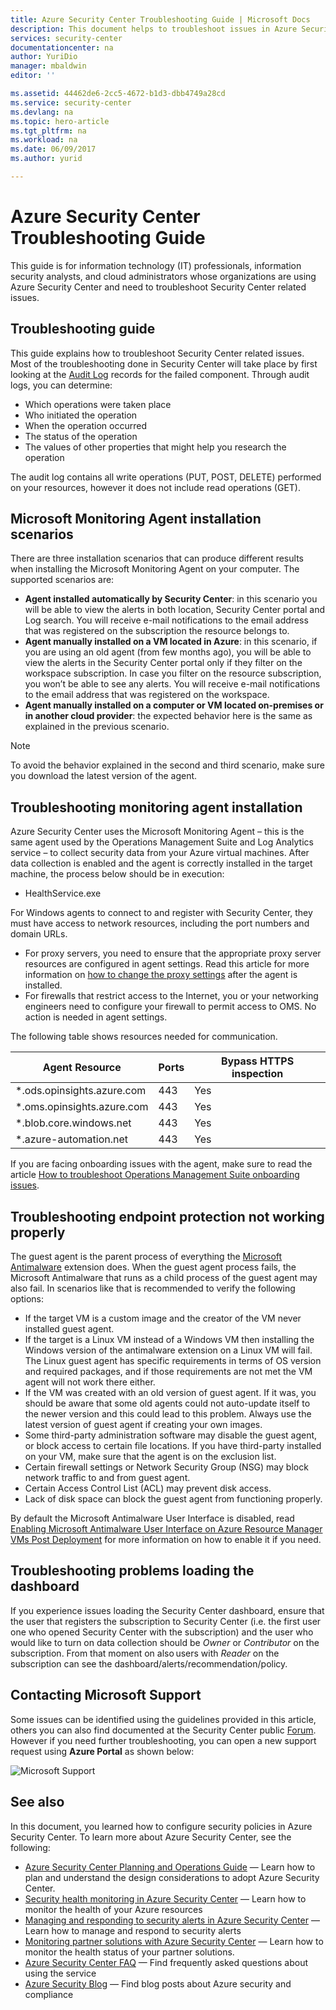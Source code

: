 ```yaml
---
title: Azure Security Center Troubleshooting Guide | Microsoft Docs
description: This document helps to troubleshoot issues in Azure Security Center.
services: security-center
documentationcenter: na
author: YuriDio
manager: mbaldwin
editor: ''

ms.assetid: 44462de6-2cc5-4672-b1d3-dbb4749a28cd
ms.service: security-center
ms.devlang: na
ms.topic: hero-article
ms.tgt_pltfrm: na
ms.workload: na
ms.date: 06/09/2017
ms.author: yurid

---
```

# Azure Security Center Troubleshooting Guide
This guide is for information technology (IT) professionals, information security analysts, and cloud administrators whose organizations are using Azure Security Center and need to troubleshoot Security Center related issues.

## Troubleshooting guide
This guide explains how to troubleshoot Security Center related issues. Most of the troubleshooting done in Security Center will take place by first looking at the [Audit Log](https://azure.microsoft.com/updates/audit-logs-in-azure-preview-portal/) records for the failed component. Through audit logs, you can determine:

* Which operations were taken place
* Who initiated the operation
* When the operation occurred
* The status of the operation
* The values of other properties that might help you research the operation

The audit log contains all write operations (PUT, POST, DELETE) performed on your resources, however it does not include read operations (GET).

## Microsoft Monitoring Agent installation scenarios
There are three installation scenarios that can produce different results when installing the Microsoft Monitoring Agent on your computer. The supported scenarios are:

* **Agent installed automatically by Security Center**: in this scenario you will be able to view the alerts in both location, Security Center portal and Log search. You will receive e-mail notifications to the email address that was registered on the subscription the resource belongs to.
* **Agent manually installed on a VM located in Azure**: in this scenario, if you are using an  old agent (from few months ago), you will be able to view the alerts in the Security Center portal only if they filter on the workspace subscription. In case you filter on the resource subscription, you won’t be able to see any alerts. You will receive e-mail notifications to the email address that was registered on the workspace.
* **Agent manually installed on a computer or VM located on-premises or in another cloud provider**: the expected behavior here is the same as explained in the previous scenario.

>[!NOTE]
> To avoid the behavior explained in the second and third scenario, make sure you download the latest version of the agent.

## Troubleshooting monitoring agent installation
Azure Security Center uses the Microsoft Monitoring Agent – this is the same agent used by the Operations Management Suite and Log Analytics service – to collect security data from your Azure virtual machines. After data collection is enabled and the agent is correctly installed in the target machine, the process below should be in execution:

* HealthService.exe

For Windows agents to connect to and register with Security Center, they must have access to network resources, including the port numbers and domain URLs.

- For proxy servers, you need to ensure that the appropriate proxy server resources are configured in agent settings. Read this article for more information on [how to change the proxy settings](https://docs.microsoft.com/en-us/azure/log-analytics/log-analytics-windows-agents#configure-proxy-settings) after the agent is installed.
- For firewalls that restrict access to the Internet, you or your networking engineers need to configure your firewall to permit access to OMS. No action is needed in agent settings.

The following table shows resources needed for communication.

| Agent Resource | Ports | Bypass HTTPS inspection |
|---|---|---|
| *.ods.opinsights.azure.com | 443 | Yes |
| *.oms.opinsights.azure.com | 443 | Yes |
| *.blob.core.windows.net | 443 | Yes |
| *.azure-automation.net | 443 | Yes |

If you are facing onboarding issues with the agent, make sure to read the article [How to troubleshoot Operations Management Suite onboarding issues](https://support.microsoft.com/en-us/help/3126513/how-to-troubleshoot-operations-management-suite-onboarding-issues).


## Troubleshooting endpoint protection not working properly

The guest agent is the parent process of everything the [Microsoft Antimalware](../security/azure-security-antimalware.md) extension does. When the guest agent process fails, the Microsoft Antimalware that runs as a child process of the guest agent may also fail.  In scenarios like that is recommended to verify the following options:

- If the target VM is a custom image and the creator of the VM never installed guest agent.
- If the target is a Linux VM instead of a Windows VM then installing the Windows version of the antimalware extension on a Linux VM will fail. The Linux guest agent has specific requirements in terms of OS version and required packages, and if those requirements are not met the VM agent will not work there either. 
- If the VM was created with an old version of guest agent. If it was, you should be aware that some old agents could not auto-update itself to the newer version and this could lead to this problem. Always use the latest version of guest agent if creating your own images.
- Some third-party administration software may disable the guest agent, or block access to certain file locations. If you have third-party installed on your VM, make sure that the agent is on the exclusion list.
- Certain firewall settings or Network Security Group (NSG) may block network traffic to and from guest agent.
- Certain Access Control List (ACL) may prevent disk access.
- Lack of disk space can block the guest agent from functioning properly. 

By default the Microsoft Antimalware User Interface is disabled, read [Enabling Microsoft Antimalware User Interface on Azure Resource Manager VMs Post Deployment](https://blogs.msdn.microsoft.com/azuresecurity/2016/03/09/enabling-microsoft-antimalware-user-interface-post-deployment/) for more information on how to enable it if you need.

## Troubleshooting problems loading the dashboard

If you experience issues loading the Security Center dashboard, ensure that the user that registers the subscription to Security Center (i.e. the first user one who opened Security Center with the subscription) and the user who would like to turn on data collection should be *Owner* or *Contributor* on the subscription. From that moment on also users with *Reader* on the subscription can see the dashboard/alerts/recommendation/policy.

## Contacting Microsoft Support
Some issues can be identified using the guidelines provided in this article, others you can also find documented at the Security Center public [Forum](https://social.msdn.microsoft.com/Forums/en-US/home?forum=AzureSecurityCenter). However if you need further troubleshooting, you can open a new support request using **Azure Portal** as shown below: 

![Microsoft Support](./media/security-center-troubleshooting-guide/security-center-troubleshooting-guide-fig2.png)

## See also
In this document, you learned how to configure security policies in Azure Security Center. To learn more about Azure Security Center, see the following:

* [Azure Security Center Planning and Operations Guide](security-center-planning-and-operations-guide.md) — Learn how to plan and understand the design considerations to adopt Azure Security Center.
* [Security health monitoring in Azure Security Center](security-center-monitoring.md) — Learn how to monitor the health of your Azure resources
* [Managing and responding to security alerts in Azure Security Center](security-center-managing-and-responding-alerts.md) — Learn how to manage and respond to security alerts
* [Monitoring partner solutions with Azure Security Center](security-center-partner-solutions.md) — Learn how to monitor the health status of your partner solutions.
* [Azure Security Center FAQ](security-center-faq.md) — Find frequently asked questions about using the service
* [Azure Security Blog](http://blogs.msdn.com/b/azuresecurity/) — Find blog posts about Azure security and compliance

